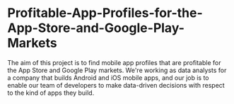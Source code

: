# Profitable-App-Profiles-for-the-App-Store-and-Google-Play-Markets
The aim of this project is to find mobile app profiles that are profitable for the App Store and Google Play markets. We're working as data analysts for a company that builds Android and iOS mobile apps, and our job is to enable our team of developers to make data-driven decisions with respect to the kind of apps they build.
